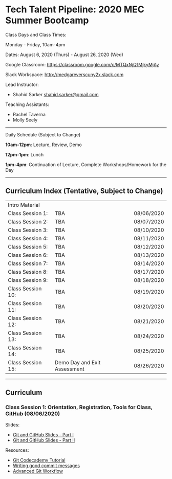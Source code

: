 # Tech Talent Pipeline: 2020 MEC Summer Bootcamp

Class Days and Class Times:

Monday - Friday, 10am-4pm

Dates:
August 6, 2020 (Thurs) - August 26, 2020 (Wed)

Google Classroom: https://classroom.google.com/c/MTQxNjQ1MjkyMjAy

Slack Workspace: http://medgareverscuny2x.slack.com

Lead Instructor:

- Shahid Sarker shahid.sarker@gmail.com

Teaching Assistants:

- Rachel Taverna
- Molly Seely

---

Daily Schedule (Subject to Change)

**10am-12pm**: Lecture, Review, Demo

**12pm-1pm**: Lunch

**1pm-4pm**: Continuation of Lecture, Complete Workshops/Homework for the Day

---

## Curriculum Index (Tentative, Subject to Change)

|                   |                              |            |
| ----------------- | ---------------------------- | ---------- |
| Intro Material    |                              |            |
| Class Session 1:  | TBA                          | 08/06/2020 |
| Class Session 2:  | TBA                          | 08/07/2020 |
| Class Session 3:  | TBA                          | 08/10/2020 |
| Class Session 4:  | TBA                          | 08/11/2020 |
| Class Session 5:  | TBA                          | 08/12/2020 |
| Class Session 6:  | TBA                          | 08/13/2020 |
| Class Session 7:  | TBA                          | 08/14/2020 |
| Class Session 8:  | TBA                          | 08/17/2020 |
| Class Session 9:  | TBA                          | 08/18/2020 |
| Class Session 10: | TBA                          | 08/19/2020 |
| Class Session 11: | TBA                          | 08/20/2020 |
| Class Session 12: | TBA                          | 08/21/2020 |
| Class Session 13: | TBA                          | 08/24/2020 |
| Class Session 14: | TBA                          | 08/25/2020 |
| Class Session 15: | Demo Day and Exit Assessment | 08/26/2020 |

---

## Curriculum

### Class Session 1: Orientation, Registration, Tools for Class, GitHub (08/06/2020)

Slides:

- [Git and GitHub Slides - Part I](https://docs.google.com/presentation/d/12tgnThkuKGHpbxZEv2RTWOTLpViL1O3hcHEGNJv9Wzo/edit?usp=sharing)
- [Git and GitHub Slides - Part II](https://docs.google.com/presentation/d/1Qkz1Z83P2b2EUFDrMN8L1X7BcMwZzzkSqCKCI8INH78/edit?usp=sharing)
<!-- - [Collaboration Workshop Assignment](https://docs.google.com/document/d/1Yp10nGa09vAWzIlCxmkayuEf2RhKN0UhakKl_Zgplak) -->

Resources:

- [Git Codecademy Tutorial](https://www.codecademy.com/learn/learn-git)
- [Writing good commit messages](https://medium.com/compass-true-north/writing-good-commit-messages-fc33af9d6321)
- [Advanced Git Workflow](https://www.atlassian.com/git/tutorials/comparing-workflows)
